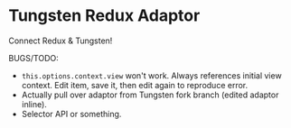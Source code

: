 # Tungsten Redux Adaptor

Connect Redux & Tungsten!

BUGS/TODO:
- ```this.options.context.view``` won't work. Always references initial view context. Edit item, save it, then edit again to reproduce error.
- Actually pull over adaptor from Tungsten fork branch (edited adaptor inline).
- Selector API or something.
